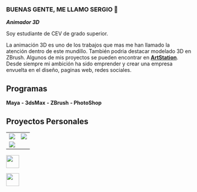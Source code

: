 ### BUENAS GENTE, ME LLAMO SERGIO 👋
***Animador 3D***

Soy estudiante de CEV de grado superior.

La animación 3D es uno de los trabajos que mas me han llamado la atención dentro de este mundillo. También podria destacar modelado 3D en ZBrush. Algunos de mis proyectos se pueden encontrar en [**ArtStation**](https://www.artstation.com/sergio_siles03).
Desde siempre mi ambición ha sido emprender y crear una empresa envuelta en el diseño, paginas web, redes sociales.

## Programas
**Maya**
**- 3dsMax**
**- ZBrush**
**- PhotoShop**

## Proyectos Personales

<table style="width:100%">
  <tr>
  <td>
	<a href="https://www.artstation.com/sergio_siles03">
  		<img src="https://cdnb.artstation.com/p/assets/images/images/050/511/259/large/sergio-siles-bpr-composite.jpg?1655040381">
	</a>
	</td>
  <td>
	<a href="https://www.artstation.com/sergio_siles03">
  		<img src="https://cdna.artstation.com/p/assets/images/images/047/678/980/large/sergio-siles-sergiosiles.jpg?1648157742">
	</a>
	</td>
  </tr>
  <tr>
  <td>
	<a href="https://www.artstation.com/sergio_siles03">
  		<img src="https://cdna.artstation.com/p/assets/images/images/050/292/622/original/sergio-siles-t4sergiosiles.gif?1654525589">
	</a>
	</td>
	
</table>


<!--
![Instagram](https://user-images.githubusercontent.com/113462782/198047699-b4d7d490-1e41-4faf-a2ef-9f36e7ecb723.svg)](https://instagram.com/sergio_siles03)
-->



<a  href="https://instagram.com/sergio_siles03"><img src="https://user-images.githubusercontent.com/113462782/198047699-b4d7d490-1e41-4faf-a2ef-9f36e7ecb723.svg" width="35">
</a>

<!--
![twitter](https://user-images.githubusercontent.com/113462782/198049223-1126a34c-abbe-4e12-ba8b-739ef7a8bd17.svg)](https://twitter.com/SSiles03)
-->


<a href="https://twitter.com/SSiles03"><img src="https://user-images.githubusercontent.com/113462782/198049223-1126a34c-abbe-4e12-ba8b-739ef7a8bd17.svg" width="35"></a>


<!--
**Sergiosl03/Sergiosl03** is a ✨ _special_ ✨ repository because its `README.md` (this file) appears on your GitHub profile.

Here are some ideas to get you started:

- 🔭 I’m currently working on ...
- 🌱 I’m currently learning ...
- 👯 I’m looking to collaborate on ...+
- 🤔 I’m looking for help with ...
- 💬 Ask me about ...
- 📫 How to reach me: ...
- 😄 Pronouns: ...
- ⚡ Fun fact: ...
-->
